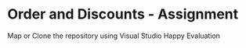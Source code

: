 # Order and Discounts - Assignment
Map or Clone the repository using Visual Studio
Happy Evaluation
